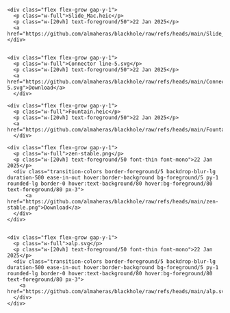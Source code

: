 

    <div class="flex flex-grow gap-y-1">
      <p class="w-full">Slide_Mac.heic</p>
      <p class="w-[20vh] text-foreground/50">22 Jan 2025</p>
      <a  href="https://github.com/almaheras/blackhole/raw/refs/heads/main/Slide_Mac.heic">Download</a>
    </div>
    

    <div class="flex flex-grow gap-y-1">
      <p class="w-full">Connector line-5.svg</p>
      <p class="w-[20vh] text-foreground/50">22 Jan 2025</p>
      <a href="https://github.com/almaheras/blackhole/raw/refs/heads/main/Connector%20line-5.svg">Download</a>
      </div>
    
    <div class="flex flex-grow gap-y-1">
      <p class="w-full">Fountain.heic</p>
      <p class="w-[20vh] text-foreground/50">22 Jan 2025</p>
      <a href="https://github.com/almaheras/blackhole/raw/refs/heads/main/Fountain.heic">Download</a>
      </div>
    
    <div class="flex flex-grow gap-y-1">
      <p class="w-full">zen-stable.png</p>
      <p class="w-[20vh] text-foreground/50 font-thin font-mono">22 Jan 2025</p>
      <div class="transition-colors border-foreground/5 backdrop-blur-lg duration-500 ease-in-out hover:border-background bg-foreground/5 py-1 rounded-lg border-0 hover:text-background/80 hover:bg-foreground/80 text-foreground/80 px-3">
          <a href="https://github.com/almaheras/blackhole/raw/refs/heads/main/zen-stable.png">Download</a>
      </div>
    </div>
    

    <div class="flex flex-grow gap-y-1">
      <p class="w-full">alp.svg</p>
      <p class="w-[20vh] text-foreground/50 font-thin font-mono">22 Jan 2025</p>
      <div class="transition-colors border-foreground/5 backdrop-blur-lg duration-500 ease-in-out hover:border-background bg-foreground/5 py-1 rounded-lg border-0 hover:text-background/80 hover:bg-foreground/80 text-foreground/80 px-3">
        <a href="https://github.com/almaheras/blackhole/raw/refs/heads/main/alp.svg">Download</a>
      </div>
    </div>
    